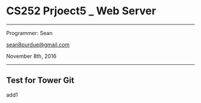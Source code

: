# CS252 Prjoect5 _ Web Server

---------------
Programmer:  Sean 

sean8purdue@gmail.com

November 8th, 2016

---------------

## Test for Tower Git

add1
